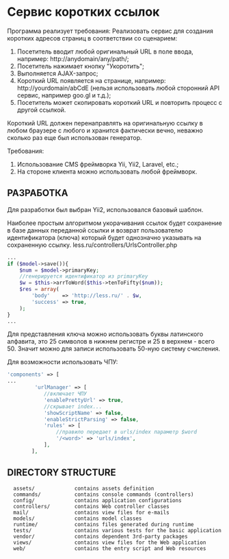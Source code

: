 Сервис коротких ссылок
============================

Программа реализует требования:
Реализовать сервис для создания коротких адресов страниц в соответствии со сценарием:

1.	Посетитель вводит любой оригинальный URL в поле ввода, например: http://anydomain/any/path/;
2.	Посетитель нажимает кнопку "Укоротить";
3.	Выполняется AJAX-запрос;
4.	Короткий URL появляется на странице, например: http://yourdomain/abCdE (нельзя использовать любой сторонний API сервис, например goo.gl и т.д.);
5.	Посетитель может скопировать короткий URL и повторить процесс с другой ссылкой.

Короткий URL должен перенаправлять на оригинальную ссылку в любом браузере с любого и хранится фактически вечно, неважно сколько раз еще был использован генератор.

Требования:
1.	Использование CMS фреймворка Yii, Yii2, Laravel, etc.;
2.	На стороне клиента можно использовать любой фреймворк.

РАЗРАБОТКА
----------
Для разработки был выбран Yii2, использовался базовый шаблон.

 Наиболее простым алгоритмом укорачивания ссылок будет сохранение в
 базе данных переданной ссылки и возврат пользователю идентификатора (ключа)
 который будет однозначно указывать на сохраненную ссылку.
 less.ru/controllers/UrlsController.php
```php
...
if ($model->save()){
    $num = $model->primaryKey;
    //генерируется идентификатор из primaryKey
    $w = $this->arrToWord($this->tenToFifty($num));
    $res = array(
        'body'    => 'http://less.ru/' . $w,
        'success' => true,
    );
}
...
```
 Для представления ключа можно использовать буквы латинского алфавита, это
 25 символов в нижнем регистре и 25 в верхнем - всего 50. Значит можно для записи
 использовать 50-ную систему счисления.

 Для возможности использовать ЧПУ:
 ```php
 'components' => [
 ...
          'urlManager' => [
             //включает ЧПУ
             'enablePrettyUrl' => true,
             //скрывает index...
             'showScriptName' => false,
             'enableStrictParsing' => false,
             'rules' => [
                 //правило передает в urls/index параметр $word
                 '/<word>' => 'urls/index',
             ],
         ],
 ```


DIRECTORY STRUCTURE
-------------------

      assets/             contains assets definition
      commands/           contains console commands (controllers)
      config/             contains application configurations
      controllers/        contains Web controller classes
      mail/               contains view files for e-mails
      models/             contains model classes
      runtime/            contains files generated during runtime
      tests/              contains various tests for the basic application
      vendor/             contains dependent 3rd-party packages
      views/              contains view files for the Web application
      web/                contains the entry script and Web resources
